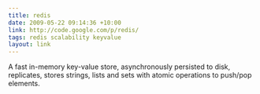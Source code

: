 ```yaml
---
title: redis
date: 2009-05-22 09:14:36 +10:00
link: http://code.google.com/p/redis/
tags: redis scalability keyvalue
layout: link
---
```

A fast in-memory key-value store, asynchronously persisted to disk, replicates, stores strings, lists and sets with atomic operations to push/pop elements.
